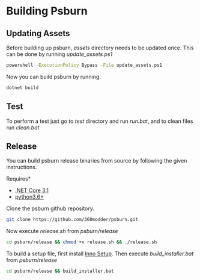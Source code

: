 # Building Psburn

## Updating Assets

Before building up psburn, *assets* directory needs to be updated once. This can be done by running *update_assets.ps1*

```bash
powershell -ExecutionPolicy Bypass -File update_assets.ps1
```

Now you can build psburn by running.

```bash
dotnet build
```

## Test

To perform a test just go to *test* directory and run *run.bat*, and to clean files run *clean.bat*

## Release

You can build psburn release binaries from source by following the given instructions.

Requires*

- [.NET Core 3.1](https://dotnet.microsoft.com/download/dotnet/3.1)
- [python3.6+](https://www.python.org/downloads/)

Clone the psburn github repository.

```bash
git clone https://github.com/360modder/psburn.git
```

Now execute *release.sh* from *psburn/release*

```bash
cd psburn/release && chmod +x release.sh && ./release.sh
```

To build a setup file, first install [Inno Setup](https://jrsoftware.org/isdl.php). Then execute *build_installer.bat* from *psburn/release*

```bash
cd psburn/release && build_installer.bat
```
